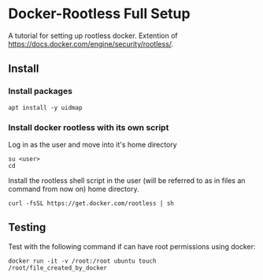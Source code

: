 # Docker-Rootless Full Setup
A tutorial for setting up rootless docker. Extention of https://docs.docker.com/engine/security/rootless/.

## Install

### Install packages
```
apt install -y uidmap
```

### Install docker rootless with its own script
Log in as the user and move into it's home directory
```
su <user>
cd
```

Install the rootless shell script in the user (will be referred to as <user> in files an command from now on) home directory.
```
curl -fsSL https://get.docker.com/rootless | sh
```
  
## Testing
Test with the following command if <user> can have root permissions using docker:
```
docker run -it -v /root:/root ubuntu touch /root/file_created_by_docker
```
